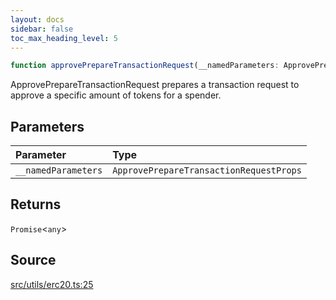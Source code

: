 ```yaml
---
layout: docs
sidebar: false
toc_max_heading_level: 5
---
```


```ts
function approvePrepareTransactionRequest(__namedParameters: ApprovePrepareTransactionRequestProps): Promise<any>
```

ApprovePrepareTransactionRequest prepares a transaction request to approve a
specific amount of tokens for a spender.

## Parameters

| Parameter | Type |
| :------ | :------ |
| `__namedParameters` | `ApprovePrepareTransactionRequestProps` |

## Returns

`Promise`\<`any`\>

## Source

[src/utils/erc20.ts:25](https://github.com/OffchainLabs/arbitrum-orbit-sdk/blob/9d5595a042e42f7d6b9af10a84816c98ea30f330/src/utils/erc20.ts#L25)
